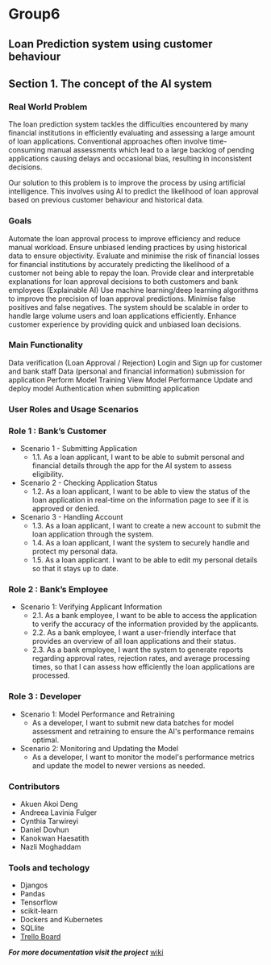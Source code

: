# Group6 
## Loan Prediction system using customer behaviour

## Section 1. The concept of the AI system 

### Real World Problem

The loan prediction system tackles the difficulties encountered by many financial institutions in efficiently evaluating and assessing a large amount of loan applications. Conventional approaches often involve time-consuming manual assessments which lead to a large backlog of pending applications causing delays and occasional bias, resulting in inconsistent decisions.

Our solution to this problem is to improve the process by using artificial intelligence. This involves using AI to predict the likelihood of loan approval based on previous customer behaviour and historical data.

### Goals 

Automate the loan approval process to improve efficiency and reduce manual workload.
Ensure unbiased lending practices by using historical data to ensure objectivity.
Evaluate and minimise the risk of financial losses for financial institutions by accurately predicting the likelihood of a customer not being able to repay the loan.
Provide clear and interpretable explanations for loan approval decisions to both customers and bank employees (Explainable AI)
Use machine learning/deep learning algorithms to improve the precision of loan approval predictions.
Minimise false positives and false negatives.
The system should be scalable in order to handle large volume users and loan applications efficiently.
Enhance customer experience by providing quick and unbiased loan decisions.


### Main Functionality 
Data verification (Loan Approval / Rejection)
Login and Sign up for customer and bank staff
Data (personal and financial information) submission for application
Perform Model Training
View Model Performance
Update and deploy model
Authentication when submitting application


### User Roles and Usage Scenarios 

### Role 1 :  Bank’s Customer
* Scenario 1 - Submitting Application 
  - 1.1. As a loan applicant, I want to be able to submit personal and financial details through the app for the AI system to assess eligibility.
* Scenario 2 - Checking Application Status
  - 1.2. As a loan applicant,  I want to be able to view the status of the loan application in real-time on the information page to see if it is approved or denied.
* Scenario 3 - Handling Account
  - 1.3. As a loan applicant, I want to create a new account to submit the loan application through the system.
  - 1.4. As a loan applicant, I want the system to securely handle and protect my personal data.
  - 1.5. As a loan applicant. I want to be able to edit my personal details so that it stays up to date.

### Role 2 : Bank’s Employee
* Scenario 1: Verifying Applicant Information
  - 2.1. As a bank employee, I want to be able to access the application to verify the accuracy of the information provided by the    applicants.
  - 2.2. As a bank employee, I want a user-friendly interface that provides an overview of all loan applications and their status. 
  - 2.3. As a bank employee, I want the system to generate reports regarding approval rates, rejection rates, and average processing times, so that I can assess how efficiently the loan applications are processed.


### Role 3 : Developer
* Scenario 1: Model Performance and Retraining
  - As a developer, I want to submit new data batches for model assessment and retraining to ensure the AI's performance remains optimal.
* Scenario 2: Monitoring and Updating the Model
  - As a developer, I want to monitor the model's performance metrics and update the model to newer versions as needed.



### Contributors
* Akuen Akoi Deng
* Andreea Lavinia Fulger
* Cynthia Tarwireyi
* Daniel Dovhun
* Kanokwan Haesatith
* Nazli Moghaddam

### Tools and techology
* Djangos
* Pandas
* Tensorflow
* scikit-learn
* Dockers and Kubernetes
* SQLlite
* [Trello Board](https://trello.com/b/kpgkDVt0/dit826)

_**For more documentation visit the project**_ [wiki](https://git.chalmers.se/courses/dit826/2023/group6/group6/-/wikis/home)


